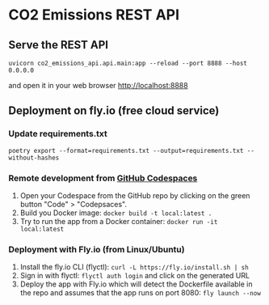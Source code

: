 # CO2 Emissions REST API

## Serve the REST API

`uvicorn co2_emissions_api.api.main:app --reload --port 8888 --host 0.0.0.0`

and open it in your web browser [http://localhost:8888](http://localhost:8888)



## Deployment on fly.io (free cloud service)

### Update requirements.txt

`poetry export --format=requirements.txt --output=requirements.txt --without-hashes`

### Remote development from [GitHub Codespaces](https://github.com/features/codespaces)

1. Open your Codespace from the GitHub repo by clicking on the green button "Code" > "Codepsaces".
1. Build you Docker image: `docker build -t local:latest .`
1. Try to run the app from a Docker container: `docker run -it local:latest`

### Deployment with Fly.io (from Linux/Ubuntu)

1. Install the fly.io CLI (flyctl): `curl -L https://fly.io/install.sh | sh`
1. Sign in with flyctl: `flyctl auth login` and click on the generated URL
1. Deploy the app with Fly.io which will detect the Dockerfile available in the repo and assumes that the app runs on port 8080: `fly launch --now`
